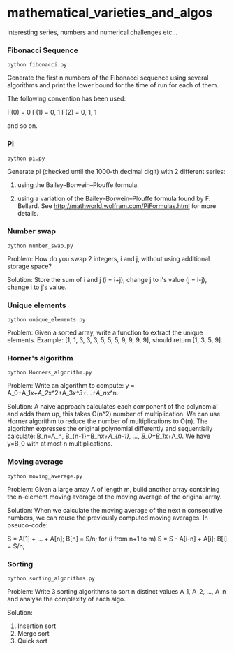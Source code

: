 # mathematical_varieties_and_algos
interesting series, numbers and numerical challenges etc...

### Fibonacci Sequence

`python fibonacci.py`

Generate the first n numbers of the Fibonacci sequence using several algorithms and print the lower bound for the time of run for each of them.

The following convention has been used:

F(0) = 0
F(1) = 0, 1
F(2) = 0, 1, 1 

and so on.

### Pi

`python pi.py`

Generate pi (checked until the 1000-th decimal digit) with 2 different series:

1) using the Bailey–Borwein–Plouffe formula.
       
2) using a variation of the Bailey–Borwein–Plouffe formula found by F. Bellard.
   See http://mathworld.wolfram.com/PiFormulas.html for more details.
 
### Number swap

`python number_swap.py`

Problem: How do you swap 2 integers, i and j, without using additional storage space?

Solution: Store the sum of i and j (i = i+j), change j to i's value (j = i-j), change i to j's value.

### Unique elements 

`python unique_elements.py`

Problem: Given a sorted array, write a function to extract the unique elements. 
Example: [1, 1, 3, 3, 3, 5, 5, 5, 9, 9, 9, 9], should return [1, 3, 5, 9].

### Horner's algorithm

`python Horners_algorithm.py`

Problem: Write an algorithm to compute: y = A_0+A_1*x+A_2*x^2+A_3*x^3+...+A_n*x^n.

Solution: A naive approach calculates each component of the polynomial and adds them up, this takes O(n^2) number of multiplication. We can use Horner algorithm to reduce the number of multiplications to O(n). The algorithm expresses the original polynomial differently and sequentially calculate: B_n=A_n, B_{n-1}=B_n*x+A_{n-1}, ..., B_0=B_1*x+A_0. We have y=B_0 with at most n multiplications.

### Moving average

`python moving_average.py`

Problem: Given a large array A of length m, build another array containing the n-element moving average of the moving average of the original array.

Solution: When we calculate the moving average of the next n consecutive numbers, we can reuse the previously computed moving averages. In pseuco-code:

S = A[1] + ... + A[n]; 
B[n] = S/n;
for (i from n+1 to m)
       S = S - A[i-n] + A[i]; 
       B[i] = S/n;

### Sorting

`python sorting_algorithms.py`

Problem: Write 3 sorting algorithms to sort n distinct values A_1, A_2, ..., A_n and analyse the complexity of each algo.

Solution:

1) Insertion sort
2) Merge sort
3) Quick sort

